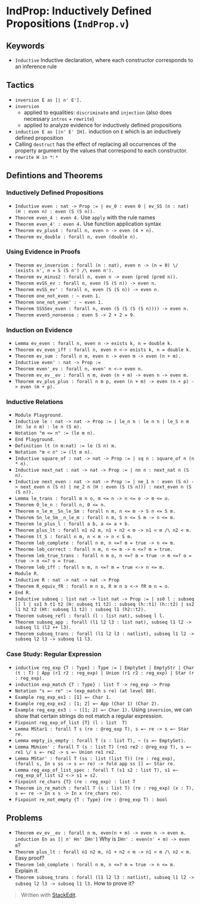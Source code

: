 ﻿# IndProp: Inductively Defined Propositions (`IndProp.v`)

## Keywords
- `Inductive` Inductive declaration, where each constructor corresponds to an inference rule

## Tactics
- `inversion E as [| n' E'].`
- `inversion`
	- applied to equalities: `discriminate` and `injection` (also does necessary `intros` + `rewrite`)
	- applied to analyze evidence for inductively defined propositions
- `induction E as [|n' E' IH].` induction on `E` which is an inductively defined proposition
- Calling `destruct` has the effect of replacing all occurrences of the property argument by the values that correspond to each constructor.
- `rewrite H in *`: `*`
 
## Defintions and Theorems
### Inductively Defined Propositions
- `Inductive even : nat -> Prop := | ev_0 : even 0 | ev_SS (n : nat) (H : even n) : even (S (S n)).`
- `Theorem even_4 : even 4.` Use `apply` with the rule names
- `Theorem even_4' : even 4.` Use function application syntax
- `Theorem ev_plus4 : forall n, even n -> even (4 + n).`
- `Theorem ev_double : forall n, even (double n).`

### Using Evidence in Proofs
- `Theorem ev_inversion : forall (n : nat), even n -> (n = 0) \/ (exists n', n = S (S n') /\ even n').`
- `Theorem ev_minus2 : forall n, even n -> even (pred (pred n)).`
- `Theorem evSS_ev : forall n, even (S (S n)) -> even n.`
- `Theorem evSS_ev' : forall n, even (S (S n)) -> even n.`
- `Theorem one_not_even : ~ even 1.`
- `Theorem one_not_even' : ~ even 1.`
- `Theorem SSSSev_even : forall n, even (S (S (S (S n)))) -> even n.`
- `Theorem even5_nonsense : even 5 -> 2 + 2 = 9.`

### Induction on Evidence
- `Lemma ev_even : forall n, even n -> exists k, n = double k.`
- `Theorem ev_even_iff : forall n, even n <-> exists k, n = double k.`
- `Theorem ev_sum : forall n m, even n -> even m -> even (n + m).`
- `Inductive even' : nat -> Prop := `
- `Theorem even'_ev : forall n, even' n <-> even n.`
- `Theorem ev_ev__ev : forall n m, even (n + m) -> even n -> even m.`
- `Theorem ev_plus_plus : forall n m p, even (n + m) -> even (n + p) -> even (m + p).`

### Inductive Relations
- `Module Playground.`
- `Inductive le : nat -> nat -> Prop := | le_n n : le n n | le_S n m (H: le n m) : le n (S m).`
- `Notation "m <= n" := (le m n).`
- `End Playground.`
- `Definition lt (n m:nat) := le (S n) m.`
- `Notation "m < n" := (lt m n).`
- `Inductive square_of : nat -> nat -> Prop := | sq n : square_of n (n * n).`
- `Inductive next_nat : nat -> nat -> Prop := | nn n : next_nat n (S n).`
- `Inductive next_even : nat -> nat -> Prop :=
  | ne_1 n : even (S n) -> next_even n (S n)
  | ne_2 n (H : even (S (S n))) : next_even n (S (S n)).`
- `Lemma le_trans : forall m n o, m <= n -> n <= o -> m <= o.`
- `Theorem O_le_n : forall n, 0 <= n.`
- `Theorem n_le_m__Sn_le_Sm : forall n m, n <= m -> S n <= S m.`
- `Theorem Sn_le_Sm__n_le_m : forall n m, S n <= S m -> n <= m.`
- `Theorem le_plus_l : forall a b, a <= a + b.`
- `Theorem plus_lt : forall n1 n2 m, n1 + n2 < m -> n1 < m /\ n2 < m.`
- `Theorem lt_S : forall n m, n < m -> n < S m.`
- `Theorem leb_complete : forall n m, n <=? m = true -> n <= m.`
- `Theorme leb_correct : forall n m, n <= m -> n <=? m = true.`
- `Theorem leb_true_trans : forall n m o, n <=? m = true -> m <=? o = true -> n <=? o = true.`
- `Theorem leb_iff : forall n m, n <=? m = true <-> n <= m.`
- `Module R.`
- `Inductive R : nat -> nat -> nat -> Prop`
- `Theorem R_equiv_fR : forall m n o, R m n o <-> fR m n = o.`
- `End R.`
- `Inductive subseq : list nat -> list nat -> Prop := | ss0 l : subseq [] l
   | ss1 h t1 t2 (H: subseq t1 t2) : subseq (h::t1) (h::t2)
   | ss2 l1 h2 t2 (Ht: subseq l1 t2) : subseq l1 (h2::t2).`
- `Theorem subseq_refl : forall (l : list nat), subseq l l.`
- `Theorem subseq_app : forall (l1 l2 l3 : list nat), subseq l1 l2 -> subseq l1 (l2 ++ l3).`
- `Theorem subseq_trans : forall (l1 l2 l3 : natlist), subseq l1 l2 -> subseq l2 l3 -> subseq l1 l3.`
### Case Study: Regular Expression
- `inductive reg_exp {T : Type} : Type := | EmptySet | EmptyStr | Char (t : T) | App (r1 r2 : reg_exp) | Union (r1 r2 : reg_exp) | Star (r : reg_exp).`
- `induction exp_match {T : Type} : list T -> reg_exp -> Prop`
- `Notation "s =~ re" := (exp_match s re) (at level 80).`
- `Example reg_exp_ex1 : [1] =~ Char 1.`
- `Example reg_exp_ex2 : [1; 2] =~ App (Char 1) (Char 2).`
- `Example reg_exp_ex3 : ~ ([1; 2] =~ Char 1).` Using `inversion`, we can show that certain strings do not match a regular expression.
- `Fixpoint reg_exp_of_list {T} (l : list  T)`
- `Lemma MStar1 : forall T s (re : @reg_exp T), s =~ re -> s =~ Star re.`
- `Lemma empty_is_empty : forall T (s : list T), ~ (s =~ EmptySet).`
- `Lemma MUnion' : forall T (s : list T) (re1 re2 : @reg_exp T), s =~ re1 \/ s =~ re2 -> s =~ Union re1 re2.`
- `Lemma MStar' : forall T (ss : list (list T)) (re : reg_exp), (forall s, In s ss -> s =~ re) -> fold app ss [] =~ Star re.`
- `Lemma reg_exp_of_list_spec : forall T (s1 s2 : list T), s1 =~ reg_exp_of_list s2 <-> s1 = s2.`
- `Fixpoint re_chars {T} (re : reg_exp) : list T`
- `Theorem in_re_match : forall T (s : list T) (re : reg_exp) (x : T), s =~ re -> In x s -> In x (re_chars re).`
- `Fixpoint re_not_empty {T : Type} (re : @reg_exp T) : bool`

## Problems
- `Theorem ev_ev__ev : forall n m, even(n + m) -> even n -> even m.` `induction En as [| n' Hn' IHn']` Why is `IHn' : even(n' + m) -> even m`?
- `Theorem plus_lt : forall n1 n2 m, n1 + n2 < m -> n1 < m /\ n2 < m.` Easy proof?
- `Theorem leb_complete : forall n m, n <=? m = true -> n <= m.` Explain it.
- `Theorem subseq_trans : forall (l1 l2 l3 : natlist), subseq l1 l2 -> subseq l2 l3 -> subseq l1 l3.` How to prove it?



> Written with [StackEdit](https://stackedit.io/).
